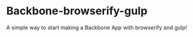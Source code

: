 Backbone-browserify-gulp
=======================

A simple way to start making a Backbone App with browserify and gulp!


